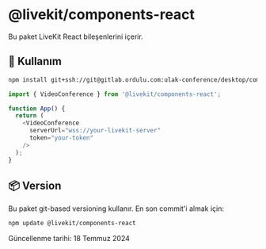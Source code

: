 # @livekit/components-react

Bu paket LiveKit React bileşenlerini içerir.

## 🚀 Kullanım

```bash
npm install git+ssh://git@gitlab.ordulu.com:ulak-conference/desktop/components-react.git
```

```typescript
import { VideoConference } from '@livekit/components-react';

function App() {
  return (
    <VideoConference
      serverUrl="wss://your-livekit-server"
      token="your-token"
    />
  );
}
```

## 📦 Version

Bu paket git-based versioning kullanır. En son commit'i almak için:

```bash
npm update @livekit/components-react
```

Güncellenme tarihi: 18 Temmuz 2024
